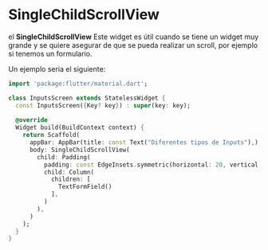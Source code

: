 # SingleChildScrollView

el **SingleChildScrollView** Este widget es útil cuando se tiene un widget muy grande y se quiere asegurar de que se pueda realizar un scroll, por ejemplo si tenemos un formulario.


Un ejemplo seria el siguiente:

```dart
import 'package:flutter/material.dart';

class InputsScreen extends StatelessWidget {
  const InputsScreen({Key? key}) : super(key: key);
  
  @override
  Widget build(BuildContext context) {
    return Scaffold(
      appBar: AppBar(title: const Text("Diferentes tipos de Inputs"),),
      body: SingleChildScrollView(
        child: Padding(
          padding: const EdgeInsets.symmetric(horizontal: 20, vertical: 10),
          child: Column(
            children: [
              TextFormField()
            ],
          )
        ),
      )
    );
  }
}
```